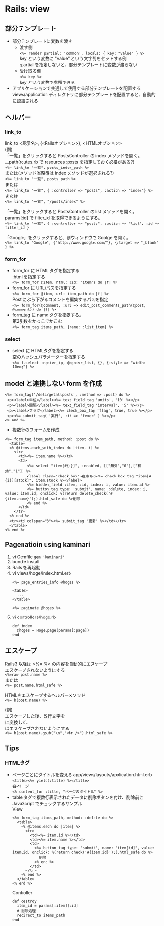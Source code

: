 # Rails: view

## 部分テンプレート

* 部分テンプレートに変数を渡す
  * 渡す側  
    `<%= render partial: 'common', locals: { key: "value" } %>`  
    key という変数に "value" という文字列をセットする例  
    :partial を指定しないと、部分テンプレートに変数が渡らない  
  * 受け取る側  
    `<%= key %>`  
    key という変数で参照できる
* アプリケーションで共通して使用する部分テンプレートを配置する  
views/application ディレクトリに部分テンプレートを配置すると、自動的に認識される


## ヘルパー

### link_to

link_to <表示名>, {<Railsオプション>}, <HTMLオプション>  
(例)  
「一覧」をクリックすると PostsController の index メソッドを開く。  
<controller>_<method>_path(routes.rb で resources :posts を指定しておく必要がある?)  
`<%= link_to "一覧", posts_index_path %>`  
または(メソッド省略時は index メソッドが選択される?)  
`<%= link_to "一覧", posts_path %>`  
または  
`<%= link_to "一覧", { :controller => "posts", :action => "index"} %>`  
または  
`<%= link_to "一覧", "/posts/index" %>`  

「一覧」をクリックすると PostsController の list メソッドを開く。params[:id] で filter_id を取得できるようにする。  
`<%= link_to "一覧", { :controller => "posts", :action => "list", :id => filter_id }`  

「Google」をクリックすると、別ウィンドウで Goolge を開く。  
`<%= link_to "Google", {"http://www.google.com/"}, {:target => "_blank" } %>`  

### form_for

* form_for に HTML タグを指定する  
:html を指定する  
`<%= form_for @item, html: {id: "item"} do |f| %>`  
* form_for に URL/パスを指定する  
`<%= form_for @item, url: item_path do |f| %>`  
Post にぶら下がるコメントを編集するパスを指定  
`<%= form_for(@comment, :url => edit_post_comments_path(@post, @comment)) do |f| %>`  
* form_tag に name タグを指定する。  
第2引数をかっこでかこむ  
`<%= form_tag items_path, {name: :list_item} %>`  

### select

* select に HTMLタグを指定する  
空のハッシュパラメーターを指定する  
`<%= f.select :ngnivr_ip, @ngnivr_list, {}, {:style => "width: 10em;"} %>`  

## model と連携しない form を作成

```
<%= form_tag('/deli/getallposts', :method => :post) do %>
 <p><label>単位</label><%= text_field_tag 'units', '10' %></p>
 <p><label>間隔</label><%= text_field_tag 'interval', '5' %></p>
 <p><label>フラグ</label><%= check_box_tag 'flag', true, true %></p>
 <p><%= submit_tag( '実行', :id => 'fexec' ) %></p>
<% end %>
```

* 複数行のフォームを作成
```
<%= form_tag item_path, method: :post do %>
  <table>
  <% @items.each_with_index do |item, i| %>
    <tr>
      <td><%= item.name %></td>
      <td>
          <%= select "item[#{i}]", :enabled, [["無効","0"],["有効","1"]] %>
          <label class="check_box">在庫あり<%= check_box_tag "item[#{i}][stock]", item.stock %></label>
          <%= hidden_field :item, :id, index: i, value: item.id %>
          <%= button_tag type: 'submit', name: :delete, index: i, value: item.id, onclick: %(return delete_check('#{item.name}');).html_safe do %>削除
          <% end %>
      </td>
    </tr>
  <% end %>
  <tr><td colspan="3"><%= submit_tag "更新" %></td></tr>
  </table>
<% end %>
```

## Pagenatioin using kaminari

1. vi Gemfile
   `gem 'kaminari'`  
1. bundle install
1. Rails を再起動
1. vi views/hoge/index.html.erb  
   ```
   <%= page_entries_info @hoges %>
   
   <table>
     ...
   </table>
   
   <%= paginate @hoges %>
   ```
1. vi controllers/hoge.rb
   ```
   def index
     @hoges = Hoge.page(params[:page])
   end
   ```

## エスケープ

Rails3 以降は <%= %> の内容を自動的にエスケープ  
エスケープされないようにする  
`<%=raw post.name %>`  
または  
`<%= post.name.html_safe %>`  

HTMLをエスケープするヘルパーメソッド  
`<%= h(post.name) %>`  

(例)  
エスケープした後、改行文字を <br /> に変換して、<br /> はエスケープされないようにする  
`<%= h(post.name).gsub("\n","<br />").html_safe %>`  


## Tips

### HTMLタグ

* ページごとにタイトルを変える
  app/views/layouts/application.html.erb  
  `<title><%= yield(:title) %></title>`  
  各ページ  
  `<% content_for :title, "ページのタイトル" %>`  
* table タグで複数行表示されたデータに削除ボタンを付け、削除前に JavaScript でチェックするサンプル  
  View  
  ```
  <%= form_tag items_path, method: :delete do %>
    <table>
      <% @items.each do |item| %>
        <tr>
          <td><%= item.id %></td>
          <td><%= item.name %></td>
          <td>
            <%= button_tag type: 'submit', name: "item[id]", value: item.id, onclick: %(return check('#{item.id}');).html_safe do %>
              削除
            <% end %>
          </td>
        </tr>
      <% end %>
    </table>
  <% end %>
  ```
  Controller
  ```
  def destroy
    item_id = params[:item][:id]
    # 削除処理
    redirect_to items_path
  end
  ```


